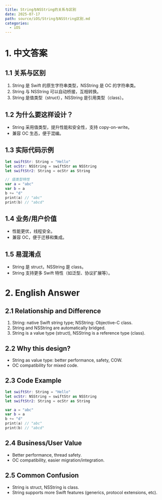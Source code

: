 ```yaml
---
title: String与NSString的关系与区别
date: 2025-07-17
path: source/iOS/String与NSString区别.md
categories:
  - iOS
---
```


# 1. 中文答案

## 1.1 关系与区别
1. String 是 Swift 的原生字符串类型，NSString 是 OC 的字符串类。
2. String 与 NSString 可以自动桥接，互相转换。
3. String 是值类型（struct），NSString 是引用类型（class）。

## 1.2 为什么要这样设计？
- String 采用值类型，提升性能和安全性，支持 copy-on-write。
- 兼容 OC 生态，便于混编。

## 1.3 实际代码示例
```swift
let swiftStr: String = "Hello"
let ocStr: NSString = swiftStr as NSString
let swiftStr2: String = ocStr as String

// 值类型特性
var a = "abc"
var b = a
b += "d"
print(a) // "abc"
print(b) // "abcd"
```

## 1.4 业务/用户价值
- 性能更优，线程安全。
- 兼容 OC，便于迁移和集成。

## 1.5 易混淆点
- String 是 struct，NSString 是 class。
- String 支持更多 Swift 特性（如泛型、协议扩展等）。

# 2. English Answer

## 2.1 Relationship and Difference
1. String: native Swift string type; NSString: Objective-C class.
2. String and NSString are automatically bridged.
3. String is a value type (struct), NSString is a reference type (class).

## 2.2 Why this design?
- String as value type: better performance, safety, COW.
- OC compatibility for mixed code.

## 2.3 Code Example
```swift
let swiftStr: String = "Hello"
let ocStr: NSString = swiftStr as NSString
let swiftStr2: String = ocStr as String

var a = "abc"
var b = a
b += "d"
print(a) // "abc"
print(b) // "abcd"
```

## 2.4 Business/User Value
- Better performance, thread safety.
- OC compatibility, easier migration/integration.

## 2.5 Common Confusion
- String is struct, NSString is class.
- String supports more Swift features (generics, protocol extensions, etc).
